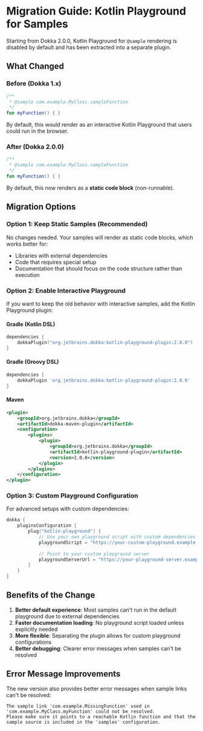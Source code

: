 # Migration Guide: Kotlin Playground for Samples

Starting from Dokka 2.0.0, Kotlin Playground for `@sample` rendering is disabled by default and has been extracted into a separate plugin.

## What Changed

### Before (Dokka 1.x)
```kotlin
/**
 * @sample com.example.MyClass.sampleFunction  
 */
fun myFunction() { }
```

By default, this would render as an interactive Kotlin Playground that users could run in the browser.

### After (Dokka 2.0.0)
```kotlin
/**
 * @sample com.example.MyClass.sampleFunction  
 */
fun myFunction() { }
```

By default, this now renders as a **static code block** (non-runnable).

## Migration Options

### Option 1: Keep Static Samples (Recommended)

No changes needed. Your samples will render as static code blocks, which works better for:
- Libraries with external dependencies
- Code that requires special setup
- Documentation that should focus on the code structure rather than execution

### Option 2: Enable Interactive Playground

If you want to keep the old behavior with interactive samples, add the Kotlin Playground plugin:

#### Gradle (Kotlin DSL)
```kotlin
dependencies {
    dokkaPlugin("org.jetbrains.dokka:kotlin-playground-plugin:2.0.0")
}
```

#### Gradle (Groovy DSL)  
```groovy
dependencies {
    dokkaPlugin 'org.jetbrains.dokka:kotlin-playground-plugin:2.0.0'
}
```

#### Maven
```xml
<plugin>
    <groupId>org.jetbrains.dokka</groupId>
    <artifactId>dokka-maven-plugin</artifactId>
    <configuration>
        <plugins>
            <plugin>
                <groupId>org.jetbrains.dokka</groupId>
                <artifactId>kotlin-playground-plugin</artifactId>
                <version>2.0.0</version>
            </plugin>
        </plugins>
    </configuration>
</plugin>
```

### Option 3: Custom Playground Configuration

For advanced setups with custom dependencies:

```kotlin
dokka {
    pluginsConfiguration {
        plug("kotlin-playground") {
            // Use your own playground script with custom dependencies
            playgroundScript = "https://your-custom-playground.example.com/playground.js"
            
            // Point to your custom playground server
            playgroundServerUrl = "https://your-playground-server.example.com"
        }
    }
}
```

## Benefits of the Change

1. **Better default experience**: Most samples can't run in the default playground due to external dependencies
2. **Faster documentation loading**: No playground script loaded unless explicitly needed
3. **More flexible**: Separating the plugin allows for custom playground configurations
4. **Better debugging**: Clearer error messages when samples can't be resolved

## Error Message Improvements

The new version also provides better error messages when sample links can't be resolved:

```
The sample link 'com.example.MissingFunction' used in 'com.example.MyClass.myFunction' could not be resolved. 
Please make sure it points to a reachable Kotlin function and that the sample source is included in the 'samples' configuration.
```
